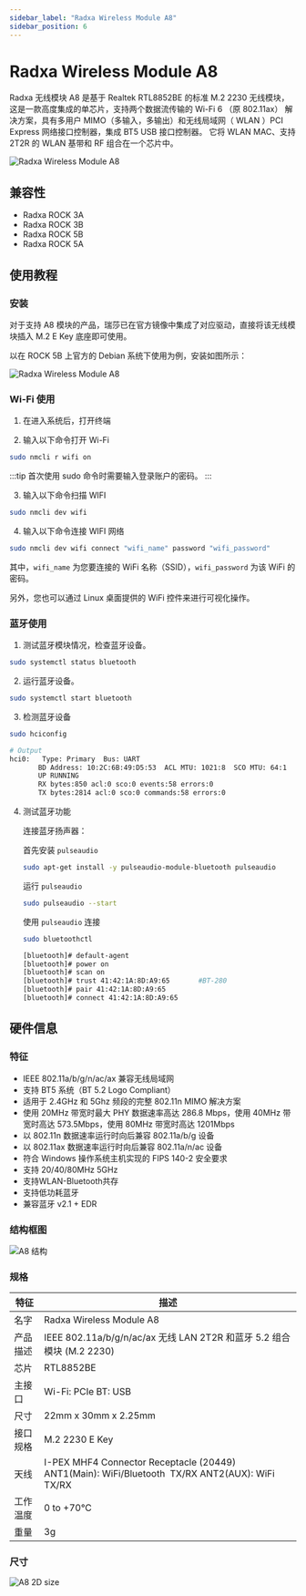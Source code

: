 ```yaml
---
sidebar_label: "Radxa Wireless Module A8"
sidebar_position: 6
---
```


# Radxa Wireless Module A8

Radxa 无线模块 A8 是基于 Realtek RTL8852BE 的标准 M.2 2230 无线模块，这是一款高度集成的单芯片，支持两个数据流传输的 Wi-Fi 6 （原 802.11ax） 解决方案，具有多用户 MIMO（多输入，多输出）和无线局域网（ WLAN ）PCI Express 网络接口控制器，集成 BT5 USB 接口控制器。 它将 WLAN MAC、支持 2T2R 的 WLAN 基带和 RF 组合在一个芯片中。

![Radxa Wireless Module A8](/img/accessories/a8-module-01.webp)

## 兼容性

- Radxa ROCK 3A
- Radxa ROCK 3B
- Radxa ROCK 5B
- Radxa ROCK 5A

## 使用教程

### 安装

对于支持 A8 模块的产品，瑞莎已在官方镜像中集成了对应驱动，直接将该无线模块插入 M.2 E Key 底座即可使用。

以在 ROCK 5B 上官方的 Debian 系统下使用为例，安装如图所示：

![Radxa Wireless Module A8](/img/accessories/a8-module-02.webp)

### Wi-Fi 使用

1. 在进入系统后，打开终端

2. 输入以下命令打开 Wi-Fi

```bash
sudo nmcli r wifi on
```

:::tip
首次使用 sudo 命令时需要输入登录账户的密码。
:::

3. 输入以下命令扫描 WIFI

```bash
sudo nmcli dev wifi
```

4. 输入以下命令连接 WIFI 网络

```bash
sudo nmcli dev wifi connect "wifi_name" password "wifi_password"
```

其中，`wifi_name` 为您要连接的 WiFi 名称（SSID），`wifi_password` 为该 WiFi 的密码。

另外，您也可以通过 Linux 桌面提供的 WiFi 控件来进行可视化操作。

### 蓝牙使用

1. 测试蓝牙模块情况，检查蓝牙设备。

```bash
sudo systemctl status bluetooth
```

2. 运行蓝牙设备。

```bash
sudo systemctl start bluetooth
```

3. 检测蓝牙设备

```bash
sudo hciconfig

# Output
hci0:   Type: Primary  Bus: UART
       BD Address: 10:2C:6B:49:D5:53  ACL MTU: 1021:8  SCO MTU: 64:1
       UP RUNNING
       RX bytes:850 acl:0 sco:0 events:58 errors:0
       TX bytes:2814 acl:0 sco:0 commands:58 errors:0
```

4. 测试蓝牙功能

   连接蓝牙扬声器：

   首先安装 `pulseaudio`

   ```bash
   sudo apt-get install -y pulseaudio-module-bluetooth pulseaudio
   ```

   运行 `pulseaudio`

   ```bash
   sudo pulseaudio --start
   ```

   使用 `pulseaudio` 连接

   ```bash
   sudo bluetoothctl

   [bluetooth]# default-agent
   [bluetooth]# power on
   [bluetooth]# scan on
   [bluetooth]# trust 41:42:1A:8D:A9:65       #BT-280
   [bluetooth]# pair 41:42:1A:8D:A9:65
   [bluetooth]# connect 41:42:1A:8D:A9:65
   ```

## 硬件信息

### 特征

- IEEE 802.11a/b/g/n/ac/ax 兼容无线局域网
- 支持 BT5 系统（BT 5.2 Logo Compliant）
- 适用于 2.4GHz 和 5Ghz 频段的完整 802.11n MIMO 解决方案
- 使用 20MHz 带宽时最大 PHY 数据速率高达 286.8 Mbps，使用 40MHz 带宽时高达 573.5Mbps，使用 80MHz 带宽时高达 1201Mbps
- 以 802.11n 数据速率运行时向后兼容 802.11a/b/g 设备
- 以 802.11ax 数据速率运行时向后兼容 802.11a/n/ac 设备
- 符合 Windows 操作系统主机实现的 FIPS 140-2 安全要求
- 支持 20/40/80MHz 5GHz
- 支持WLAN-Bluetooth共存
- 支持低功耗蓝牙
- 兼容蓝牙 v2.1 + EDR

### 结构框图

![A8 结构](/img/accessories/wireless-a8-block-diagram.webp)

### 规格

| 特征     | 描述                                                                                             |
| -------- | ------------------------------------------------------------------------------------------------ |
| 名字     | Radxa Wireless Module A8                                                                         |
| 产品描述 | IEEE 802.11a/b/g/n/ac/ax 无线 LAN 2T2R 和蓝牙 5.2 组合模块 (M.2 2230)                            |
| 芯片     | RTL8852BE                                                                                        |
| 主接口   | Wi-Fi: PCIe BT: USB                                                                              |
| 尺寸     | 22mm x 30mm x 2.25mm                                                                             |
| 接口规格 | M.2 2230 E Key                                                                                   |
| 天线     | I-PEX MHF4 Connector Receptacle (20449) ANT1(Main): WiFi/Bluetooth  TX/RX ANT2(AUX): WiFi  TX/RX |
| 工作温度 | 0 to +70°C                                                                                       |
| 重量     | 3g                                                                                               |

### 尺寸

![A8 2D size](/img/accessories/radxa-wireless-module-2d.webp)
